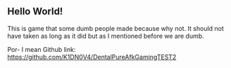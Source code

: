 ## Hello World!

This is game that some dumb people made because why not.
It should not have taken as long as it did but as I mentioned before we are dumb.

Por- I mean Github link: https://github.com/K1DN0V4/DentalPureAfkGamingTEST2